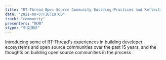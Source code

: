 ```yaml
---
title: "RT-Thread Open Source Community Building Practices and Reflections"
date: "2021-08-07T16:10:00" 
track: "community"
presenters: "陈峰"
stype: "中文演讲"
---
```

Introducing some of RT-Thread's experiences in building developer ecosystems and open source communities over the past 15 years, and the thoughts on building open source communities in the process